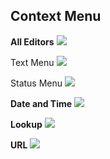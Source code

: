 ## Context Menu

**All Editors**
![](/docs/Context%20Menu_CtxMenu1.PNG)

Text Menu
![](/docs/Context%20Menu_setstatusctxmenu.PNG)

Status Menu
![](/docs/Context%20Menu_setstatus.PNG)

**Date and Time**
![](/docs/Context%20Menu_CtxMenu2.PNG)

**Lookup**
![](/docs/Context%20Menu_CtxMenu3.PNG)

**URL**
![](/docs/Context%20Menu_openurlctxmenu.PNG)
